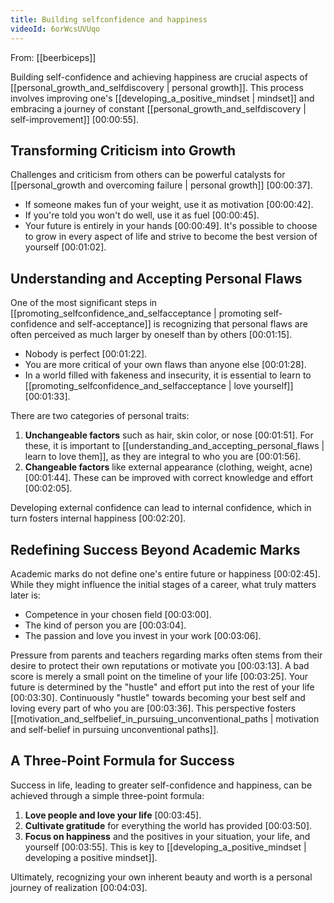 ```yaml
---
title: Building selfconfidence and happiness
videoId: 6orWcsUVUqo
---
```


From: [[beerbiceps]] <br/> 

Building self-confidence and achieving happiness are crucial aspects of [[personal_growth_and_selfdiscovery | personal growth]]. This process involves improving one's [[developing_a_positive_mindset | mindset]] and embracing a journey of constant [[personal_growth_and_selfdiscovery | self-improvement]] <a class="yt-timestamp" data-t="00:00:55">[00:00:55]</a>.

## Transforming Criticism into Growth

Challenges and criticism from others can be powerful catalysts for [[personal_growth and overcoming failure | personal growth]] <a class="yt-timestamp" data-t="00:00:37">[00:00:37]</a>.
*   If someone makes fun of your weight, use it as motivation <a class="yt-timestamp" data-t="00:00:42">[00:00:42]</a>.
*   If you're told you won't do well, use it as fuel <a class="yt-timestamp" data-t="00:00:45">[00:00:45]</a>.
*   Your future is entirely in your hands <a class="yt-timestamp" data-t="00:00:49">[00:00:49]</a>.
It's possible to choose to grow in every aspect of life and strive to become the best version of yourself <a class="yt-timestamp" data-t="00:01:02">[00:01:02]</a>.

## Understanding and Accepting Personal Flaws

One of the most significant steps in [[promoting_selfconfidence_and_selfacceptance | promoting self-confidence and self-acceptance]] is recognizing that personal flaws are often perceived as much larger by oneself than by others <a class="yt-timestamp" data-t="00:01:15">[00:01:15]</a>.
*   Nobody is perfect <a class="yt-timestamp" data-t="00:01:22">[00:01:22]</a>.
*   You are more critical of your own flaws than anyone else <a class="yt-timestamp" data-t="00:01:28">[00:01:28]</a>.
*   In a world filled with fakeness and insecurity, it is essential to learn to [[promoting_selfconfidence_and_selfacceptance | love yourself]] <a class="yt-timestamp" data-t="00:01:33">[00:01:33]</a>.

There are two categories of personal traits:
1.  **Unchangeable factors** such as hair, skin color, or nose <a class="yt-timestamp" data-t="00:01:51">[00:01:51]</a>. For these, it is important to [[understanding_and_accepting_personal_flaws | learn to love them]], as they are integral to who you are <a class="yt-timestamp" data-t="00:01:56">[00:01:56]</a>.
2.  **Changeable factors** like external appearance (clothing, weight, acne) <a class="yt-timestamp" data-t="00:01:44">[00:01:44]</a>. These can be improved with correct knowledge and effort <a class="yt-timestamp" data-t="00:02:05">[00:02:05]</a>.

Developing external confidence can lead to internal confidence, which in turn fosters internal happiness <a class="yt-timestamp" data-t="00:02:20">[00:02:20]</a>.

## Redefining Success Beyond Academic Marks

Academic marks do not define one's entire future or happiness <a class="yt-timestamp" data-t="00:02:45">[00:02:45]</a>. While they might influence the initial stages of a career, what truly matters later is:
*   Competence in your chosen field <a class="yt-timestamp" data-t="00:03:00">[00:03:00]</a>.
*   The kind of person you are <a class="yt-timestamp" data-t="00:03:04">[00:03:04]</a>.
*   The passion and love you invest in your work <a class="yt-timestamp" data-t="00:03:06">[00:03:06]</a>.

Pressure from parents and teachers regarding marks often stems from their desire to protect their own reputations or motivate you <a class="yt-timestamp" data-t="00:03:13">[00:03:13]</a>. A bad score is merely a small point on the timeline of your life <a class="yt-timestamp" data-t="00:03:25">[00:03:25]</a>. Your future is determined by the "hustle" and effort put into the rest of your life <a class="yt-timestamp" data-t="00:03:30">[00:03:30]</a>. Continuously "hustle" towards becoming your best self and loving every part of who you are <a class="yt-timestamp" data-t="00:03:36">[00:03:36]</a>. This perspective fosters [[motivation_and_selfbelief_in_pursuing_unconventional_paths | motivation and self-belief in pursuing unconventional paths]].

## A Three-Point Formula for Success

Success in life, leading to greater self-confidence and happiness, can be achieved through a simple three-point formula:
1.  **Love people and love your life** <a class="yt-timestamp" data-t="00:03:45">[00:03:45]</a>.
2.  **Cultivate gratitude** for everything the world has provided <a class="yt-timestamp" data-t="00:03:50">[00:03:50]</a>.
3.  **Focus on happiness** and the positives in your situation, your life, and yourself <a class="yt-timestamp" data-t="00:03:55">[00:03:55]</a>. This is key to [[developing_a_positive_mindset | developing a positive mindset]].

Ultimately, recognizing your own inherent beauty and worth is a personal journey of realization <a class="yt-timestamp" data-t="00:04:03">[00:04:03]</a>.
